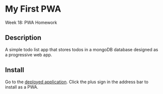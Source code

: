 # My First PWA
Week 18: PWA Homework

## Description
A simple todo list app that stores todos in a mongoDB database designed as a progressive web app.

## Install
Go to the [deployed application](https://fast-fjord-53139.herokuapp.com/).
Click the plus sign in the address bar to install as a PWA.
